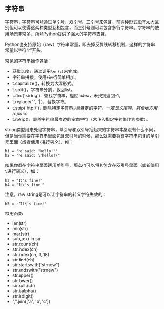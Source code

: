 ## 字符串

字符串，字符串可以通过单引号、双引号、三引号来包含，前两种形式没有太大区别但可以使得这两种类型互相包含，而三引号则可以包含多行字符串。字符串的使用场景非常多，所以Python提供了强大的字符串支持。

Python也支持原始（raw）字符串常量，即去掉反斜线转移机制，这样的字符串常量以字符“r”开头。

常见的字符串操作包括：

- 获取长度，通过调用`len(s)`来完成。
- 字符串拼接，使用`+`进行简单相加。
- t.capitalize()，转换为大写形式。
- t.split()，字符串分割，返回list。
- t.find('string')，查找字符串，返回index，未找到返回-1。
- t.replace(' ', '|')，替换字符。
- t.strip('htp:/')，删除特定字符串`头尾`特定的字符。*一定是头尾啊，其他地方用replace*
- t.rstrip()，删除字符串最右边的空白字符（未传入指定字符集作为参数）。

string类型用来处理字符串，单引号和双引号括起来的字符串本身没有什么不同，但是当你需要在字符串里面包含双引号的时候，那么就需要将该字符串包含的单引号里面（或者使用`\`进行转义），如：

```
h1 = 'he said: "hello!"'
h2 = 'he said: \"hello!\"'
```

如果你想在字符串里面适用单引号，那么也可以将其包含在双引号里面（或者使用`\`进行转义），如：

```
h3 = "It's fine!"
h4 = "It\'s fine!"
```

注意，raw string是可以让字符串的转义字符失效的：

```
h5 = r'It\'s fine!'
```

常用函数:

- len(str)
- min(str)
- max(str)
- sub_text in str
- str.count(ch)
- str.index(ch)
- str.index(ch, 3, 18)
- str.find(ch)
- str.startswith("strnew")
- str.endswith("strnew")
- str.upper()
- str.lower()
- str.split(ch)
- str.isalpha()
- str.isdigit()
- ",".join(['a', 'b', 'c'])

